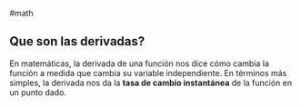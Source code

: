 #math

## Que son las derivadas?

En matemáticas, la derivada de una función nos dice cómo cambia la
función a medida que cambia su variable independiente. En términos
más simples, la derivada nos da la **tasa de cambio instantánea** de la
función en un punto dado.
